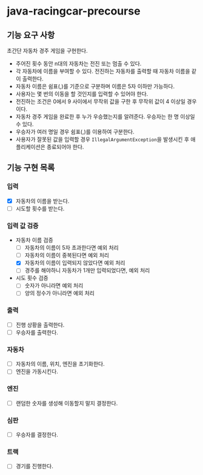 # java-racingcar-precourse

## 기능 요구 사항
초간단 자동차 경주 게임을 구현한다.

- 주어진 횟수 동안 n대의 자동차는 전진 또는 멈출 수 있다.
- 각 자동차에 이름을 부여할 수 있다. 전진하는 자동차를 출력할 때 자동차 이름을 같이 출력한다.
- 자동차 이름은 쉼표(,)를 기준으로 구분하며 이름은 5자 이하만 가능하다.
- 사용자는 몇 번의 이동을 할 것인지를 입력할 수 있어야 한다.
- 전진하는 조건은 0에서 9 사이에서 무작위 값을 구한 후 무작위 값이 4 이상일 경우이다.
- 자동차 경주 게임을 완료한 후 누가 우승했는지를 알려준다. 우승자는 한 명 이상일 수 있다.
- 우승자가 여러 명일 경우 쉼표(,)를 이용하여 구분한다.
- 사용자가 잘못된 값을 입력할 경우 `IllegalArgumentException`을 발생시킨 후 애플리케이션은 종료되어야 한다.


## 기능 구현 목록


### 입력
- [X] 자동차의 이름을 받는다.
- [ ] 시도할 횟수를 받는다.

### 입력 값 검증
- 자동차 이름 검증
  - [ ] 자동차의 이름이 5자 초과한다면 예외 처리
  - [ ] 자동차의 이름이 중복된다면 예외 처리
  - [X] 자동차의 이름이 입력되지 않았다면 예외 처리
  - [ ] 경주를 해야하니 자동차가 1개만 입력되었다면, 예외 처리

- 시도 횟수 검증
  - [ ] 숫자가 아니라면 예외 처리
  - [ ] 양의 정수가 아니라면 예외 처리

### 출력
- [ ] 진행 상황을 출력한다.
- [ ] 우승자를 출력한다.

### 자동차
- [ ] 자동차의 이름, 위치, 엔진을 초기화한다.
- [ ] 엔진을 가동시킨다.

### 엔진
- [ ] 랜덤한 숫자를 생성해 이동할지 말지 결정한다.

### 심판
- [ ] 우승자를 결정한다.

### 트랙
- [ ] 경기를 진행한다.

